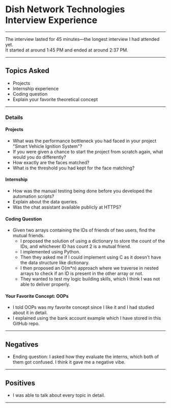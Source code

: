 # Dish Network Technologies Interview Experience

---

The interview lasted for 45 minutes—the longest interview I had attended yet.  
It started at around 1:45 PM and ended at around 2:37 PM.

---

## Topics Asked

- Projects
- Internship experience
- Coding question
- Explain your favorite theoretical concept

---

### Details

#### Projects

- What was the performance bottleneck you had faced in your project "Smart Vehicle Ignition System"?
- If you were given a chance to start the project from scratch again, what would you do differently?
- How exactly are the faces matched?
- What is the threshold you had kept for the face matching?

#### Internship

- How was the manual testing being done before you developed the automation scripts?
- Explain about the data queries.
- Was the chat assistant available publicly at HTTPS?

#### Coding Question

- Given two arrays containing the IDs of friends of two users, find the mutual friends.
    - I proposed the solution of using a dictionary to store the count of the IDs, and whichever ID has count 2 is a mutual friend.
    - I implemented using Python.
    - Then they asked me if I could implement using C as it doesn't have the data structure like dictionary.
    - I then proposed an O(m*n) approach where we traverse in nested arrays to check if an ID is present in the other array or not.
    - They wanted to test my logic building skills, which I think I was not able to deliver properly.

#### Your Favorite Concept: OOPs

- I told OOPs was my favorite concept since I like it and I had studied about it in detail.
- I explained using the bank account example which I have stored in this GitHub repo.

---

## Negatives

- Ending question: I asked how they evaluate the interns, which both of them got confused. I think it gave me a negative vibe.

---

## Positives

- I was able to talk about every topic in detail.

---